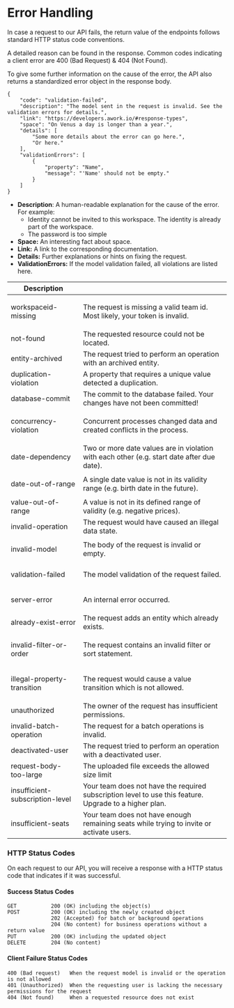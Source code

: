 # Error Handling

In case a request to our API fails, the return value of the endpoints follows standard HTTP status code conventions.&#x20;

A detailed reason can be found in the response. Common codes indicating a client error are 400 (Bad Request) & 404 (Not Found).&#x20;

To give some further information on the cause of the error, the API also returns a standardized error object in the response body.

```aspnet
{
    "code": "validation-failed",
    "description": "The model sent in the request is invalid. See the validation errors for details.",
    "link": "https://developers.awork.io/#response-types",
    "space": "On Venus a day is longer than a year.",
    "details": [
        "Some more details about the error can go here.",
        "Or here."
    ],
    "validationErrors": [
        {
            "property": "Name",
            "message": "'Name' should not be empty."
        }
    ]
}
```

* **Description**: A human-readable explanation for the cause of the error.\
  For example:
  * Identity cannot be invited to this workspace. The identity is already part of the workspace.
  * The password is too simple
* **Space:** An interesting fact about space.
* **Link:** A link to the corresponding documentation.
* **Details:** Further explanations or hints on fixing the request.
* **ValidationErrors:** If the model validation failed, all violations are listed here.

| Description                            |                                                                                                        |
| -------------------------------------- | ------------------------------------------------------------------------------------------------------ |
| <p>workspaceid-missing<br></p>         | The request is missing a valid team id. Most likely, your token is invalid.                            |
| not-found                              | The requested resource could not be located.                                                           |
| entity-archived                        | The request tried to perform an operation with an archived entity.                                     |
| duplication-violation                  | A property that requires a unique value detected a duplication.                                        |
| database-commit                        | The commit to the database failed. Your changes have not been committed!                               |
| <p>concurrency-violation<br></p>       | Concurrent processes changed data and created conflicts in the process.                                |
| date-dependency                        | Two or more date values are in violation with each other (e.g. start date after due date).             |
| <p>date-out-of-range<br></p>           | A single date value is not in its validity range (e.g. birth date in the future).                      |
| value-out-of-range                     | A value is not in its defined range of validity (e.g. negative prices).                                |
| invalid-operation                      | The request would have caused an illegal data state.                                                   |
| <p>invalid-model<br></p>               | The body of the request is invalid or empty.                                                           |
| <p>validation-failed<br></p>           | The model validation of the request failed.                                                            |
| server-error                           | <p>An internal error occurred.<br></p>                                                                 |
| already-exist-error                    | The request adds an entity which already exists.                                                       |
| <p>invalid-filter-or-order<br></p>     | <p>The request contains an invalid filter or sort statement.<br></p>                                   |
| <p>illegal-property-transition<br></p> | The request would cause a value transition which is not allowed.                                       |
| unauthorized                           | The owner of the request has insufficient permissions.                                                 |
| invalid-batch-operation                | The request for a batch operations is invalid.                                                         |
| deactivated-user                       | The request tried to perform an operation with a deactivated user.                                     |
| request-body-too-large                 | The uploaded file exceeds the allowed size limit                                                       |
| insufficient-subscription-level        | Your team does not have the required subscription level to use this feature. Upgrade to a higher plan. |
| insufficient-seats                     | Your team does not have enough remaining seats while trying to invite or activate users.               |

### HTTP Status Codes

On each request to our API, you will receive a response with a HTTP status code that indicates if it was successful.

#### Success Status Codes

```
GET           200 (OK) including the object(s)
POST          200 (OK) including the newly created object
              202 (Accepted) for batch or background operations
              204 (No content) for business operations without a return value
PUT           200 (OK) including the updated object
DELETE        204 (No content)
```

#### Client Failure Status Codes

```
400 (Bad request)   When the request model is invalid or the operation is not allowed
401 (Unauthorized)  When the requesting user is lacking the necessary permissions for the request
404 (Not found)     When a requested resource does not exist
```
